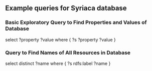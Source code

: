 ## Example queries for Syriaca database

### Basic Exploratory Query to Find Properties and Values of Database

select ?property ?value
where {
  ?s ?property ?value
}


### Query to Find Names of All Resources in Database

select distinct ?name
where {
  ?s rdfs:label ?name
}

